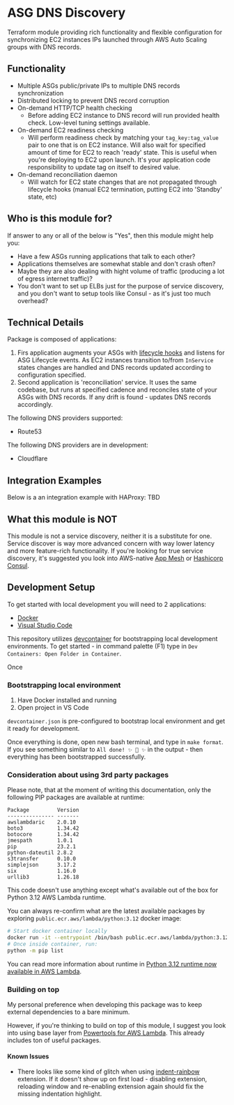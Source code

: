 # ASG DNS Discovery
Terraform module providing rich functionality and flexible configuration for synchronizing EC2 instances IPs
launched through AWS Auto Scaling groups with DNS records.

## Functionality
* Multiple ASGs public/private IPs to multiple DNS records synchronization
* Distributed locking to prevent DNS record corruption
* On-demand HTTP/TCP health checking
    * Before adding EC2 instance to DNS record will run provided health check. Low-level tuning settings available.
* On-demand EC2 readiness checking
    * Will perform readiness check by matching your `tag_key:tag_value` pair to one that is on EC2 instance. Will also wait for specified amount of time for EC2 to reach 'ready' state. This is useful when you're deploying to EC2 upon launch. It's your application code responsibility to update tag on itself to desired value.
* On-demand reconciliation daemon
    * Will watch for  EC2 state changes that are not propagated through lifecycle hooks (manual EC2 termination, putting EC2 into 'Standby' state, etc)


## Who is this module for?
If answer to any or all of the below is "Yes", then this module might help you:

* Have a few ASGs running applications that talk to each other?
* Applications themselves are somewhat stable and don't crash often?
* Maybe they are also dealing with hight volume of traffic (producing a lot of egress internet traffic)?
* You don't want to set up ELBs just for the purpose of service discovery, and you don't want to setup tools like Consul - as it's just too much overhead?


## Technical Details
Package is composed of applications:
1. Firs application augments your ASGs with [lifecycle hooks](https://docs.aws.amazon.com/autoscaling/ec2/userguide/lifecycle-hooks.html) and listens for ASG Lifecycle events. As EC2 instances transition to/from `InService` states changes are handled and DNS records updated according to configuration specified.
1. Second application is 'reconciliation' service. It uses the same codebase, but runs at specified cadence and reconciles state of your ASGs with DNS records. If any drift is found - updates DNS records accordingly.

The following DNS providers supported:
* Route53

The following DNS providers are in development:
* Cloudflare

## Integration Examples

Below is a an integration example with HAProxy:
TBD

## What this module is NOT
This module is not a service discovery, neither it is a substitute for one. Service discover is way more advanced concern with way lower latency and more feature-rich functionality. If you're looking for true service discovery, it's suggested you look into AWS-native [App Mesh](https://aws.amazon.com/app-mesh/) or [Hashicorp Consul](https://www.consul.io/).

## Development Setup

To get started with local development you will need to 2 applications:
* [Docker](https://www.docker.com/get-started/)
* [Visual Studio Code](https://code.visualstudio.com/)

This repository utilizes [devcontainer](https://code.visualstudio.com/docs/devcontainers/containers) for bootstrapping local development environments.
To get started - in command palette (F1) type in `Dev Containers: Open Folder in Container`.

Once

### Bootstrapping local environment
1. Have Docker installed and running
1. Open project in VS Code

`devcontainer.json` is pre-configured to bootstrap local environment and get it ready for development.

Once everything is done, open new bash terminal, and type in `make format`. If you see something similar to `All done! ✨ 🍰 ✨` in the output - then everything has been bootstrapped successfully.

### Consideration about using 3rd party packages

Please note, that at the moment of writing this documentation, only the following PIP packages are available at runtime:

```
Package         Version
--------------- -------
awslambdaric    2.0.10
boto3           1.34.42
botocore        1.34.42
jmespath        1.0.1
pip             23.2.1
python-dateutil 2.8.2
s3transfer      0.10.0
simplejson      3.17.2
six             1.16.0
urllib3         1.26.18
```

This code doesn't use anything except what's available out of the box for Python 3.12 AWS Lambda runtime.

You can always re-confirm what are the latest available packages by exploring `public.ecr.aws/lambda/python:3.12` docker image:

```sh
# Start docker container locally
docker run -it --entrypoint /bin/bash public.ecr.aws/lambda/python:3.12
# Once inside container, run:
python -m pip list
```

You can read more information about runtime in [Python 3.12 runtime now available in AWS Lambda](https://aws.amazon.com/blogs/compute/python-3-12-runtime-now-available-in-aws-lambda/).

### Building on top
My personal preference when developing this package was to keep external dependencies to a bare minimum.

However, if you're thinking to build on top of this module, I suggest you look into using base layer from [Powertools for AWS Lambda](https://docs.powertools.aws.dev/lambda/python/latest/). This already includes ton of useful packages.

#### Known Issues
* There looks like some kind of glitch when using [indent-rainbow](https://marketplace.visualstudio.com/items?itemName=oderwat.indent-rainbow) extension. If it doesn't show up on first load - disabling extension, reloading window and re-enabling extension again should fix the missing indentation highlight.
